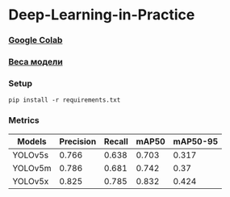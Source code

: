 # Deep-Learning-in-Practice
### [Google Colab](https://colab.research.google.com/drive/17FQo-ju37rYo2Y0StodccNglA9_ezoG9?usp=sharing)
### [Веса модели](https://drive.google.com/drive/folders/1vwSxXGE69TGpm8ONGjzn9BTuJde8DhN9)

### Setup
```
pip install -r requirements.txt
```

### Metrics
Models  | Precision | Recall   | mAP50     | mAP50-95
  ---   |    ---    |   ---    |    ---    |   ---
YOLOv5s |   0.766   |  0.638   |   0.703   |  0.317
YOLOv5m |   0.786   |  0.681   |   0.742   |  0.37
YOLOv5x |   0.825   |  0.785   |   0.832   |  0.424
